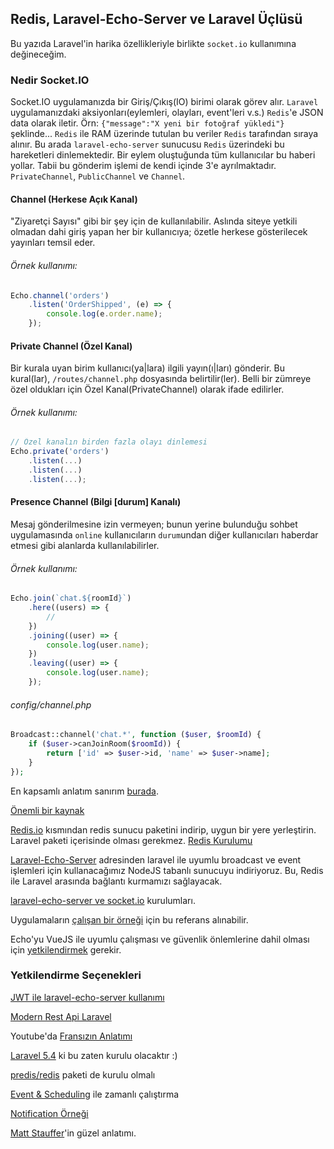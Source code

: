 ## Redis, Laravel-Echo-Server ve Laravel Üçlüsü
Bu yazıda Laravel'in harika özellikleriyle birlikte `socket.io` kullanımına değineceğim.

### Nedir Socket.IO
Socket.IO uygulamanızda bir Giriş/Çıkış(IO) birimi olarak görev alır. `Laravel` uygulamanızdaki aksiyonları(eylemleri, olayları, event'leri v.s.) `Redis`'e JSON data olarak iletir. Örn: `{"message":"X yeni bir fotoğraf yükledi"}` şeklinde... `Redis` ile RAM üzerinde tutulan bu veriler `Redis` tarafından sıraya alınır. Bu arada `laravel-echo-server` sunucusu `Redis` üzerindeki bu hareketleri dinlemektedir. Bir eylem oluştuğunda tüm kullanıcılar bu haberi yollar. Tabii bu gönderim işlemi de kendi içinde 3'e ayrılmaktadır. `PrivateChannel`, `PublicChannel` ve `Channel`.

#### Channel (Herkese Açık Kanal)
"Ziyaretçi Sayısı" gibi bir şey için de kullanılabilir. Aslında siteye yetkili olmadan dahi giriş yapan her bir kullanıcıya; özetle herkese gösterilecek yayınları temsil eder.

###### Örnek kullanımı:
```javascript
Echo.channel('orders')
    .listen('OrderShipped', (e) => {
        console.log(e.order.name);
    });
```

#### Private Channel (Özel Kanal)
Bir kurala uyan birim kullanıcı(ya|lara) ilgili yayın(ı|ları) gönderir. Bu kural(lar), `/routes/channel.php` dosyasında belirtilir(ler). Belli bir zümreye özel oldukları için Özel Kanal(PrivateChannel) olarak ifade edilirler.

###### Örnek kullanımı:
```javascript
// Özel kanalın birden fazla olayı dinlemesi
Echo.private('orders')
    .listen(...)
    .listen(...)
    .listen(...);
```

#### Presence Channel (Bilgi [durum] Kanalı)
Mesaj gönderilmesine izin vermeyen; bunun yerine bulunduğu sohbet uygulamasında `online` kullanıcıların `durum`undan diğer kullanıcıları haberdar etmesi gibi alanlarda kullanılabilirler.

###### Örnek kullanımı:
```javascript
Echo.join(`chat.${roomId}`)
    .here((users) => {
        //
    })
    .joining((user) => {
        console.log(user.name);
    })
    .leaving((user) => {
        console.log(user.name);
    });
```

###### config/channel.php
```php
Broadcast::channel('chat.*', function ($user, $roomId) {
    if ($user->canJoinRoom($roomId)) {
        return ['id' => $user->id, 'name' => $user->name];
    }
});
```

En kapsamlı anlatım sanırım [burada](https://komelin.com/articles/realtime-apps-laravel-echo-tips-and-tricks).

[Önemli bir kaynak](https://jplhomer.org/2017/01/building-realtime-chat-app-laravel-5-4-vuejs)

[Redis.io](www.redis.io/download) kısmından redis sunucu paketini indirip, uygun bir yere yerleştirin. Laravel paketi içerisinde olması gerekmez.
[Redis Kurulumu](https://www.cloudways.com/blog/redis-for-queuing-in-laravel-5)

[Laravel-Echo-Server](https://github.com/tlaverdure/laravel-echo-server) adresinden laravel ile uyumlu broadcast ve event işlemleri için kullanacağımız NodeJS tabanlı sunucuyu indiriyoruz. Bu, Redis ile Laravel arasında bağlantı kurmamızı sağlayacak.

[laravel-echo-server ve socket.io](http://stackoverflow.com/questions/43711067/laravel-echo-server-and-socket-io-on-homestead-get-typeerror-cannot-read-proper) kurulumları.

Uygulamaların [çalışan bir örneği](https://stackoverflow.com/questions/40049438/broadcasting-with-laravel-echo-laravel-echo-server-and-socket-io-wont-work) için bu referans alınabilir.

Echo'yu VueJS ile uyumlu çalışması ve güvenlik önlemlerine dahil olması için [yetkilendirmek](https://github.com/tlaverdure/laravel-echo-server/issues/129) gerekir.

### Yetkilendirme Seçenekleri
[JWT ile laravel-echo-server kullanımı](https://laravel.io/forum/10-09-2016-howto-broadcasting-laravel-echo-laravel-echo-server-and-jwt)

[Modern Rest Api Laravel](http://esbenp.github.io/2017/03/19/modern-rest-api-laravel-part-4)

Youtube'da [Fransızın Anlatımı](https://www.youtube.com/watch?v=WrsI6qf0KSA&feature=youtu.be&t=870&ab_channel=Grafikart.fr)

[Laravel 5.4](http://laravel.com/docs/master) ki bu zaten kurulu olacaktır :)

[predis/redis]() paketi de kurulu olmalı

[Event & Scheduling](https://mattstauffer.co/blog/laravel-5.0-event-scheduling) ile zamanlı çalıştırma

[Notification Örneği](https://github.com/cretueusebiu/laravel-web-push-demo/blob/master/app/Http/Controllers/NotificationController.php)

[Matt Stauffer](https://mattstauffer.co/blog/introducing-laravel-passport)'in güzel anlatımı.
